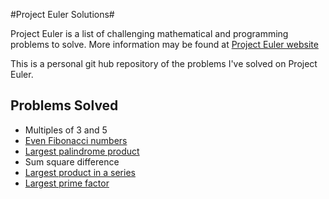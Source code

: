 #Project Euler Solutions#

Project Euler is a list of challenging mathematical and programming problems to solve. More information may be found at [Project Euler website](https://projecteuler.net)

This is a personal git hub repository of the problems I've solved on Project Euler. 

Problems Solved
---------------

* Multiples of 3 and 5
* [Even Fibonacci numbers](https://github.com/ruzette/project-euler-solutions/blob/master/src/even_fib.py)
* [Largest palindrome product](https://github.com/ruzette/project-euler-solutions/blob/master/src/palindrome_product.py)
* Sum square difference
* [Largest product in a series](https://github.com/ruzette/project-euler-solutions/blob/master/src/largest_product.py)
* [Largest prime factor](https://github.com/ruzette/projecteulersolutions/blob/master/src/prime_factors.py)
